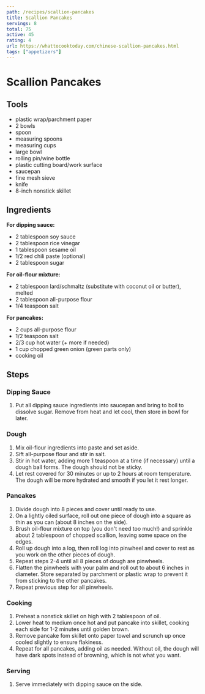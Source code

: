 ```yaml
---
path: /recipes/scallion-pancakes
title: Scallion Pancakes
servings: 8
total: 75
active: 45
rating: 4
url: https://whattocooktoday.com/chinese-scallion-pancakes.html
tags: ["appetizers"]
---
```


# Scallion Pancakes

## Tools

* plastic wrap/parchment paper
* 2 bowls
* spoon
* measuring spoons
* measuring cups
* large bowl
* rolling pin/wine bottle
* plastic cutting board/work surface
* saucepan
* fine mesh sieve
* knife
* 8-inch nonstick skillet

## Ingredients

**For dipping sauce:**

* 2 tablespoon soy sauce
* 2 tablespoon rice vinegar
* 1 tablespoon sesame oil
* 1/2 red chili paste (optional)
* 2 tablespoon sugar

**For oil-flour mixture:**

* 2 tablespoon lard/schmaltz (substitute with coconut oil or butter), melted
* 2 tablespoon all-purpose flour
* 1/4 teaspoon salt

**For pancakes:**

* 2 cups all-purpose flour
* 1/2 teaspoon salt
* 2/3 cup hot water (+ more if needed)
* 1 cup chopped green onion (green parts only)
* cooking oil

## Steps

### Dipping Sauce

1. Put all dipping sauce ingredients into saucepan and bring to boil to dissolve sugar. Remove from heat and let cool, then store in bowl for later.

### Dough

1. Mix oil-flour ingredients into paste and set aside.
1. Sift all-purpose flour and stir in salt.
1. Stir in hot water, adding more 1 teaspoon at a time (if necessary) until a dough ball forms. The dough should not be sticky.
1. Let rest covered for 30 minutes or up to 2 hours at room temperature. The dough will be more hydrated and smooth if you let it rest longer.

### Pancakes

1. Divide dough into 8 pieces and cover until ready to use.
1. On a lightly oiled surface, roll out one piece of dough into a square as thin as you can (about 8 inches on the side).
1. Brush oil-flour mixture on top (you don't need too much!) and sprinkle about 2 tablespoon of chopped scallion, leaving some space on the edges.
1. Roll up dough into a log, then roll log into pinwheel and cover to rest as you work on the other pieces of dough.
1. Repeat steps 2-4 until all 8 pieces of dough are pinwheels.
1. Flatten the pinwheels with your palm and roll out to about 6 inches in diameter. Store separated by parchment or plastic wrap to prevent it from sticking to the other pancakes.
1. Repeat previous step for all pinwheels.

### Cooking

1. Preheat a nonstick skillet on high with 2 tablespoon of oil.
1. Lower heat to medium once hot and put pancake into skillet, cooking each side for 1-2 minutes until golden brown.
1. Remove pancake fom skillet onto paper towel and scrunch up once cooled slightly to ensure flakiness.
1. Repeat for all pancakes, adding oil as needed. Without oil, the dough will have dark spots instead of browning, which is not what you want.

### Serving

1. Serve immediately with dipping sauce on the side.
